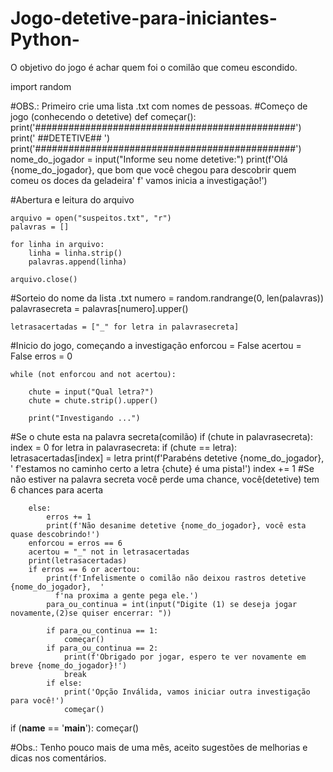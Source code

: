 # Jogo-detetive-para-iniciantes-Python-
O objetivo do jogo é achar quem foi o comilão que comeu escondido.

import random

#OBS.: Primeiro crie uma lista .txt com nomes de pessoas.
#Começo de jogo (conhecendo o detetive)
def começar():
    print('###############################################')
    print('               ##DETETIVE##          ')
    print('###############################################')
    nome_do_jogador = input("Informe seu nome detetive:")
    print(f'Olá {nome_do_jogador}, que bom que você chegou para descobrir quem comeu os doces da geladeira'
          f' vamos inicia a investigação!')

#Abertura e leitura do arquivo

    arquivo = open("suspeitos.txt", "r")
    palavras = []

    for linha in arquivo:
        linha = linha.strip()
        palavras.append(linha)

    arquivo.close()

#Sorteio do nome da lista .txt
    numero = random.randrange(0, len(palavras))
    palavrasecreta = palavras[numero].upper()

    letrasacertadas = ["_" for letra in palavrasecreta]

#Inicio do jogo, começando a investigação
    enforcou = False
    acertou = False
    erros = 0

    while (not enforcou and not acertou):

        chute = input("Qual letra?")
        chute = chute.strip().upper()

        print("Investigando ...")

#Se o chute esta na palavra secreta(comilão)
        if (chute in palavrasecreta):
            index = 0
            for letra in palavrasecreta:
                if (chute == letra):
                    letrasacertadas[index] = letra
                    print(f'Parabéns detetive {nome_do_jogador}, '
                          f'estamos no caminho certo a letra {chute} é uma pista!')
                index += 1
#Se não estiver na palavra secreta você perde uma chance, você(detetive) tem 6 chances para acerta

        else:
            erros += 1
            print(f'Não desanime detetive {nome_do_jogador}, você esta quase descobrindo!')
        enforcou = erros == 6
        acertou = "_" not in letrasacertadas
        print(letrasacertadas)
        if erros == 6 or acertou:
            print(f'Infelismente o comilão não deixou rastros detetive {nome_do_jogador},  '
              f'na proxima a gente pega ele.')
            para_ou_continua = int(input("Digite (1) se deseja jogar novamente,(2)se quiser encerrar: "))

            if para_ou_continua == 1:
                começar()
            if para_ou_continua == 2:
                print(f'Obrigado por jogar, espero te ver novamente em breve {nome_do_jogador}!')
                break
            if else:
                print('Opção Inválida, vamos iniciar outra investigação para você!')
                começar()




if (__name__ == '__main__'):
    começar()

#Obs.: Tenho pouco mais de uma mês, aceito sugestões de melhorias e dicas nos comentários.
